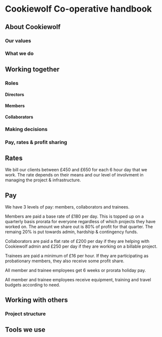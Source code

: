 # Cookiewolf Co-operative handbook

## About Cookiewolf

### Our values

### What we do

## Working together

### Roles

#### Directors

#### Members

#### Collaborators

### Making decisions

### Pay, rates & profit sharing

## Rates

We bill our clients between £450 and £650 for each 6 hour day that we work. The rate depends on their means and our level of involvment in managing the project & infrastructure.

## Pay

We have 3 levels of pay: members, collaborators and trainees.

Members are paid a base rate of £180 per day. This is topped up on a quarterly basis prorata for everyone regardless of which projects they have worked on. The amount we share out is 80% of profit for that quarter. The remaing 20% is put towards admin, hardship & contingency funds.

Collaborators are paid a flat rate of £200 per day if they are helping with Cookiewolf admin and £250 per day if they are working on a billable project.

Trainees are paid a minimum of £16 per hour. If they are participating as probationary members, they also receive some profit share.

All member and trainee employees get 6 weeks or prorata holiday pay.

All member and trainee employees receive equipment, training and travel budgets according to need.


## Working with others

### Project structure

## Tools we use
